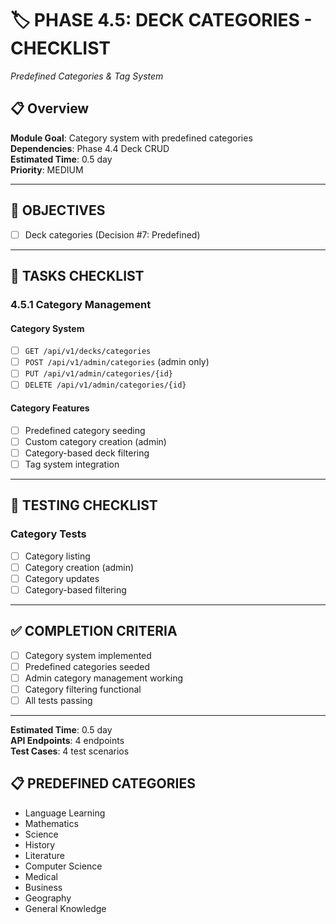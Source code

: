# 🏷️ PHASE 4.5: DECK CATEGORIES - CHECKLIST
*Predefined Categories & Tag System*

## 📋 Overview
**Module Goal**: Category system with predefined categories  
**Dependencies**: Phase 4.4 Deck CRUD  
**Estimated Time**: 0.5 day  
**Priority**: MEDIUM

---

## 🎯 OBJECTIVES
- [ ] Deck categories (Decision #7: Predefined)

---

## 📝 TASKS CHECKLIST

### **4.5.1 Category Management**

#### **Category System**
- [ ] `GET /api/v1/decks/categories`
- [ ] `POST /api/v1/admin/categories` (admin only)
- [ ] `PUT /api/v1/admin/categories/{id}`
- [ ] `DELETE /api/v1/admin/categories/{id}`

#### **Category Features**
- [ ] Predefined category seeding
- [ ] Custom category creation (admin)
- [ ] Category-based deck filtering
- [ ] Tag system integration

---

## 🧪 TESTING CHECKLIST

### **Category Tests**
- [ ] Category listing
- [ ] Category creation (admin)
- [ ] Category updates
- [ ] Category-based filtering

---

## ✅ COMPLETION CRITERIA
- [ ] Category system implemented
- [ ] Predefined categories seeded
- [ ] Admin category management working
- [ ] Category filtering functional
- [ ] All tests passing

---

**Estimated Time**: 0.5 day  
**API Endpoints**: 4 endpoints  
**Test Cases**: 4 test scenarios

## 📋 PREDEFINED CATEGORIES
- Language Learning
- Mathematics
- Science
- History
- Literature
- Computer Science
- Medical
- Business
- Geography
- General Knowledge
